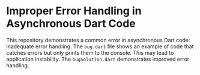 # Improper Error Handling in Asynchronous Dart Code

This repository demonstrates a common error in asynchronous Dart code: inadequate error handling. The `bug.dart` file shows an example of code that catches errors but only prints them to the console. This may lead to application instability.  The `bugSolution.dart` demonstrates improved error handling.